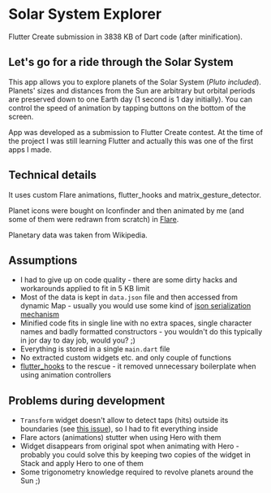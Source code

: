 # Solar System Explorer
Flutter Create submission in 3838 KB of Dart code (after minification).

## Let's go for a ride through the Solar System

This app allows you to explore planets of the Solar System (_Pluto included_). Planets' sizes and distances from the Sun are arbitrary but orbital periods are preserved down to one Earth day (1 second is 1 day initially). You can control the speed of animation by tapping buttons on the bottom of the screen.

App was developed as a submission to Flutter Create contest. At the time of the project I was still learning Flutter and actually this was one of the first apps I made.


## Technical details

It uses custom Flare animations, flutter_hooks and matrix_gesture_detector.

Planet icons were bought on Iconfinder and then animated by me (and some of them were redrawn from scratch) in [Flare](https://www.2dimensions.com/).

Planetary data was taken from Wikipedia.

## Assumptions

- I had to give up on code quality - there are some dirty hacks and workarounds applied to fit in 5 KB limit
- Most of the data is kept in `data.json` file and then accessed from dynamic Map - usually you would use some kind of [json serialization mechanism](https://flutter.dev/docs/development/data-and-backend/json)
- Minified code fits in single line with no extra spaces, single character names and badly formatted constructors - you wouldn't do this typically in jor day to day job, would you? ;)
- Everything is stored in a single `main.dart` file
- No extracted custom widgets etc. and only couple of functions
- [flutter_hooks](https://pub.dartlang.org/packages/flutter_hooks) to the rescue - it removed unnecessary boilerplate when using animation controllers

## Problems during development

- `Transform` widget doesn't allow to detect taps (hits) outside its boundaries (see [this issue](https://github.com/flutter/flutter/issues/6606)), so I had to fit everything inside 
- Flare actors (animations) stutter when using Hero with them
- Widget disappears from original spot when animating with Hero - probably you could solve this by keeping two copies of the widget in Stack and apply Hero to one of them
- Some trigonometry knowledge required to revolve planets around the Sun ;)

